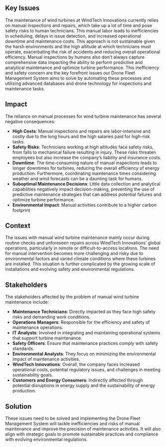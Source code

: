 ## Key Issues
The maintenance of wind turbines at WindTech Innovations currently relies on manual inspections and repairs, which take up a lot of time and pose safety risks to human technicians. This manual labor leads to inefficiencies in scheduling, delays in issue detection, and increased operational downtime and maintenance costs. This approach is not sustainable given the harsh environments and the high altitude at which technicians must operate, exacerbating the risk of accidents and reducing overall operational efficiency. Manual inspections by humans also don't always capture comprehensive data impacting the ability to perform predictive and analytical maintenance and optimize turbine performance. This inefficiency and safety concern are the key forefront issues our Drone Fleet Management System aims to solve by automating these processes and utilizing advanced databases and drone technology for inspections and maintenance tasks.

## Impact
The reliance on manual processes for wind turbine maintenance has several negative consequences:

- **High Costs**: Manual inspections and repairs are labor-intensive and costly due to the long hours and the high salaries paid for high-risk tasks.
- **Safety Risks**: Technicians working at high altitudes face safety risks, from falls to mechanical failure resulting in injury. These risks threaten employees but also increase the company’s liability and insurance costs.
- **Downtime**: The time-consuming nature of manual inspections leads to longer downtimes for turbines, reducing the overall efficiency of energy production. Furthermore, coordinating maintenance times considering weather and wind forecasts can be a daunting task for humans.
- **Suboptimal Maintenance Decisions**: Little data collection and analytical capabilities negatively impact decision-making, preventing the use of predictive maintenance strategies that can address potential failures and optimize turbine performance.
- **Environmental Impact**: Manual activities contribute to a higher carbon footprint

## Context
The issues with manual wind turbine maintenance mainly occur during routine checks and unforeseen repairs across WindTech Innovations’ global operations, particularly in remote or difficult-to-access locations. The need for manual intervention becomes more challenging and risky due to environmental factors and varied climate conditions where these turbines are installed. This situation is further complicated by the growing scale of installations and evolving safety and environmental regulations.

## Stakeholders
The stakeholders affected by the problem of manual wind turbine maintenance include:

- **Maintenance Technicians**: Directly impacted as they face high safety risks and demanding work conditions.
- **Operations Managers**: Responsible for the efficiency and safety of maintenance operations.
- **IT Analysts**: Involved in integrating and maintaining operational systems that support turbine maintenance.
- **Safety Officers**: Ensure that maintenance practices comply with safety standards.
- **Environmental Analysts**: They focus on minimizing the environmental impact of maintenance activities.
- **WindTech Innovations**: Overall, the company faces increased operational costs, potential regulatory issues, and challenges in meeting sustainability goals.
- **Customers and Energy Consumers**: Indirectly affected through potential disruptions in energy supply and the sustainability of energy production.

## Solution
These issues need to be solved and implementing the Drone Fleet Management System will tackle inefficiencies and risks of manual maintenance and improve the precision of maintenance activities. It will also align with strategic goals to promote sustainable practices and compliance with evolving environmental regulations.
